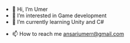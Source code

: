 - 👋 Hi, I’m Umer
- 👀 I’m interested in Game development
- 🌱 I’m currently learning Unity and C#
<!--- 💞️ I’m looking to collaborate on --->
- 📫 How to reach me ansariumerr@gmail.com


<!---
ansariumer/ansariumer is a ✨ special ✨ repository because its `README.md` (this file) appears on your GitHub profile.
You can click the Preview link to take a look at your changes.
--->
